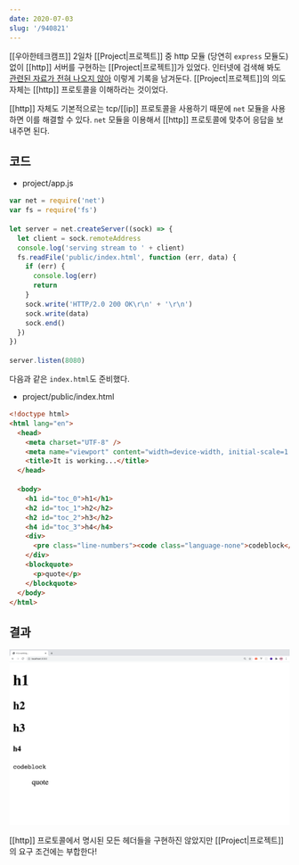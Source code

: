```yaml
---
date: 2020-07-03
slug: '/940821'
---
```


[[우아한테크캠프]] 2일차 [[Project|프로젝트]] 중 http 모듈 (당연히 `express` 모듈도) 없이 [[http]] 서버를 구현하는 [[Project|프로젝트]]가 있었다. 인터넷에 검색해 봐도 [관련된 자료가 전혀 나오지 않아](https://ko.wikipedia.org/wiki/%EB%B0%94%ED%80%B4%EC%9D%98_%EC%9E%AC%EB%B0%9C%EB%AA%85) 이렇게 기록을 남겨둔다. [[Project|프로젝트]]의 의도 자체는 [[http]] 프로토콜을 이해하라는 것이었다.

[[http]] 자체도 기본적으로는 tcp/[[ip]] 프로토콜을 사용하기 때문에 `net` 모듈을 사용하면 이를 해결할 수 있다. `net` 모듈을 이용해서 [[http]] 프로토콜에 맞추어 응답을 보내주면 된다.

## 코드

- project/app.js

```js
var net = require('net')
var fs = require('fs')

let server = net.createServer((sock) => {
  let client = sock.remoteAddress
  console.log('serving stream to ' + client)
  fs.readFile('public/index.html', function (err, data) {
    if (err) {
      console.log(err)
      return
    }
    sock.write('HTTP/2.0 200 OK\r\n' + '\r\n')
    sock.write(data)
    sock.end()
  })
})

server.listen(8080)
```

다음과 같은 `index.html`도 준비했다.

- project/public/index.html

```html
<!doctype html>
<html lang="en">
  <head>
    <meta charset="UTF-8" />
    <meta name="viewport" content="width=device-width, initial-scale=1.0" />
    <title>It is working...</title>
  </head>

  <body>
    <h1 id="toc_0">h1</h1>
    <h2 id="toc_1">h2</h2>
    <h2 id="toc_2">h3</h2>
    <h4 id="toc_3">h4</h4>
    <div>
      <pre class="line-numbers"><code class="language-none">codeblock</code></pre>
    </div>
    <blockquote>
      <p>quote</p>
    </blockquote>
  </body>
</html>
```

## 결과

![완성](../assets/90DABD.png)

[[http]] 프로토콜에서 명시된 모든 헤더들을 구현하진 않았지만 [[Project|프로젝트]]의 요구 조건에는 부합한다!
